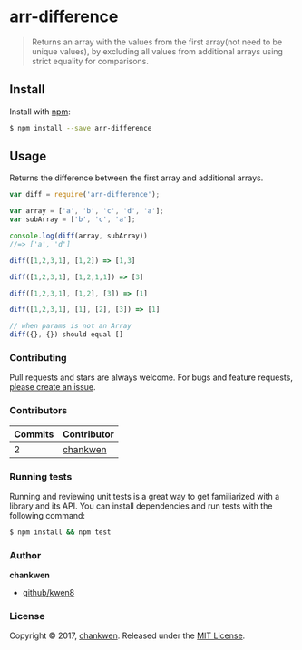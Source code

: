 # arr-difference

> Returns an array with the values from the first array(not need to be unique values), by excluding all values from additional arrays using strict equality for comparisons.

## Install

Install with [npm](https://www.npmjs.com/):

```sh
$ npm install --save arr-difference
```

## Usage

Returns the difference between the first array and additional arrays.

```js
var diff = require('arr-difference');

var array = ['a', 'b', 'c', 'd', 'a'];
var subArray = ['b', 'c', 'a'];

console.log(diff(array, subArray))
//=> ['a', 'd']

diff([1,2,3,1], [1,2]) => [1,3]

diff([1,2,3,1], [1,2,1,1]) => [3]

diff([1,2,3,1], [1,2], [3]) => [1]

diff([1,2,3,1], [1], [2], [3]) => [1]

// when params is not an Array
diff({}, {}) should equal []
```

### Contributing

Pull requests and stars are always welcome. For bugs and feature requests, [please create an issue](../../issues/new).

### Contributors

| **Commits** | **Contributor** | 
| --- | --- |
| 2 | [chankwen](https://github.com/kwen8) |

### Running tests

Running and reviewing unit tests is a great way to get familiarized with a library and its API. You can install dependencies and run tests with the following command:

```sh
$ npm install && npm test
```

### Author

**chankwen**

* [github/kwen8](https://github.com/kwen8)

### License

Copyright © 2017, [chankwen](https://github.com/kwen8).
Released under the [MIT License](LICENSE).